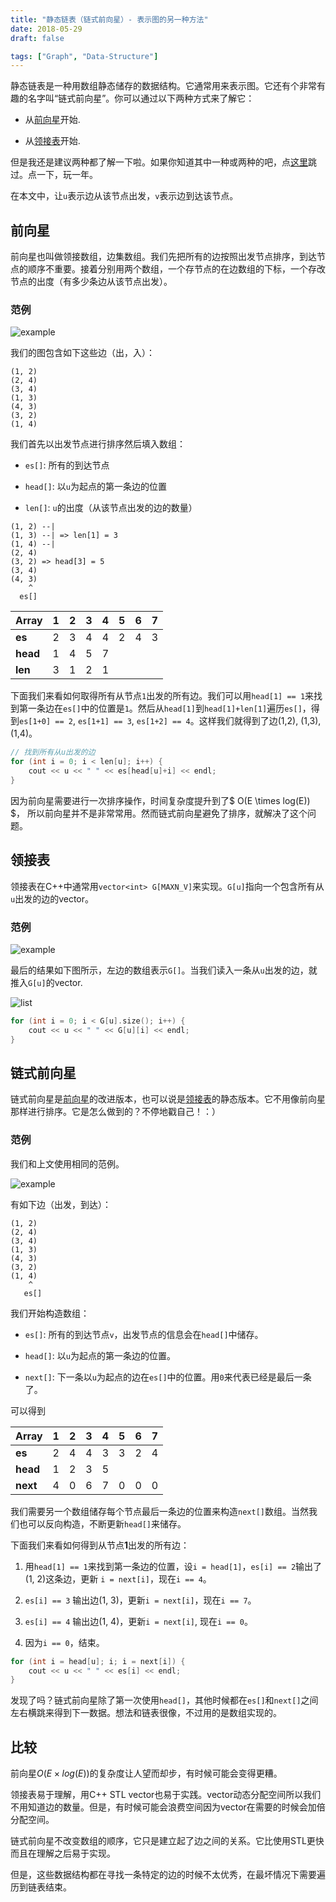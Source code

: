 ```yaml
---
title: "静态链表（链式前向星）- 表示图的另一种方法"
date: 2018-05-29
draft: false

tags: ["Graph", "Data-Structure"]
---
```


静态链表是一种用数组静态储存的数据结构。它通常用来表示图。它还有个非常有趣的名字叫“链式前向星”。你可以通过以下两种方式来了解它：

- 从[前向星](#前向星)开始.

- 从[领接表](#领接表)开始.

但是我还是建议两种都了解一下啦。如果你知道其中一种或两种的吧，点[这里](#链式前向星)跳过。点一下，玩一年。

在本文中，让`u`表示边从该节点出发，`v`表示边到达该节点。


## 前向星

前向星也叫做领接数组，边集数组。我们先把所有的边按照出发节点排序，到达节点的顺序不重要。接着分别用两个数组，一个存节点的在边数组的下标，一个存改节点的出度（有多少条边从该节点出发）。

### 范例

![example](static_linked_list_example.svg)

我们的图包含如下这些边（出，入）：

```
(1, 2)
(2, 4)
(3, 4)
(1, 3)
(4, 3)
(3, 2)
(1, 4)
```

我们首先以出发节点进行排序然后填入数组：

- `es[]`: 所有的到达节点

- `head[]`: 以`u`为起点的第一条边的位置

- `len[]`: `u`的出度（从该节点出发的边的数量）

```
(1, 2) --|
(1, 3) --| => len[1] = 3
(1, 4) --|
(2, 4)
(3, 2) => head[3] = 5
(3, 4)
(4, 3)
    ^
  es[]
```

| Array | 1 | 2 | 3 | 4 | 5 | 6 | 7 |
| --- | --- | --- | --- | --- | --- | --- | --- |
| **es** | 2 | 3 | 4 | 4 | 2 | 4 | 3 |
| **head** | 1 | 4 | 5 | 7 |  |  |  |
| **len** | 3 | 1 | 2 | 1 |  |  |  |

下面我们来看如何取得所有从节点`1`出发的所有边。我们可以用`head[1] == 1`来找到第一条边在`es[]`中的位置是`1`。然后从`head[1]`到`head[1]+len[1]`遍历`es[]`，得到`es[1+0] == 2`, `es[1+1] == 3`, `es[1+2] == 4`。这样我们就得到了边(1,2), (1,3), (1,4)。

``` cpp
// 找到所有从u出发的边
for (int i = 0; i < len[u]; i++) {
    cout << u << " " << es[head[u]+i] << endl;
}
```

因为前向星需要进行一次排序操作，时间复杂度提升到了$ O(E \times log(E)) $， 所以前向星并不是非常常用。然而链式前向星避免了排序，就解决了这个问题。


## 领接表

领接表在C++中通常用`vector<int> G[MAXN_V]`来实现。`G[u]`指向一个包含所有从`u`出发的边的vector。

### 范例

![example](static_linked_list_example.svg)

最后的结果如下图所示，左边的数组表示`G[]`。当我们读入一条从`u`出发的边，就推入`G[u]`的vector.

![list](static_linked_list_list.svg)

``` cpp
for (int i = 0; i < G[u].size(); i++) {
    cout << u << " " << G[u][i] << endl;
}
```

## 链式前向星

链式前向星是[前向星](#前向星)的改进版本，也可以说是[领接表](#领接表)的静态版本。它不用像前向星那样进行排序。它是怎么做到的？不停地戳自己！：）

### 范例

我们和上文使用相同的范例。

![example](static_linked_list_example.svg)

有如下边（出发，到达）：

```
(1, 2)
(2, 4)
(3, 4)
(1, 3)
(4, 3)
(3, 2)
(1, 4)
    ^
   es[]
```

我们开始构造数组：

- `es[]`: 所有的到达节点`v`，出发节点的信息会在`head[]`中储存。

- `head[]`: 以`u`为起点的第一条边的位置。

- `next[]`: 下一条以`u`为起点的边在`es[]`中的位置。用`0`来代表已经是最后一条了。

可以得到

| Array | 1 | 2 | 3 | 4 | 5 | 6 | 7 |
| --- | --- | --- | --- | --- | --- | --- | --- |
| **es** | 2 | 4 | 4 | 3 | 3 | 2 | 4 |
| **head** | 1 | 2 | 3 | 5 | | | |
| **next** | 4 | 0 | 6 | 7 | 0 | 0 | 0 |

我们需要另一个数组储存每个节点最后一条边的位置来构造`next[]`数组。当然我们也可以反向构造，不断更新`head[]`来储存。


下面我们来看如何得到从节点**1**出发的所有边：

1. 用`head[1] == 1`来找到第一条边的位置，设`i = head[1]`，`es[i] == 2`输出了(1, 2)这条边，更新 `i = next[i]`，现在`i == 4`。

2. `es[i] == 3` 输出边(1, 3)，更新`i = next[i]`，现在`i == 7`。

3. `es[i] == 4` 输出边(1, 4)，更新`i = next[i]`, 现在`i == 0`。

4. 因为`i == 0`，结束。

``` cpp
for (int i = head[u]; i; i = next[i]) {
    cout << u << " " << es[i] << endl;
}
```

发现了吗？链式前向星除了第一次使用`head[]`，其他时候都在`es[]`和`next[]`之间左右横跳来得到下一数据。想法和链表很像，不过用的是数组实现的。

## 比较

前向星$O(E \times log(E))$的复杂度让人望而却步，有时候可能会变得更糟。

领接表易于理解，用C++ STL vector也易于实践。vector动态分配空间所以我们不用知道边的数量。但是，有时候可能会浪费空间因为vector在需要的时候会加倍分配空间。

链式前向星不改变数组的顺序，它只是建立起了边之间的关系。它比使用STL更快而且在理解之后易于实现。

但是，这些数据结构都在寻找一条特定的边的时候不太优秀，在最坏情况下需要遍历到链表结束。